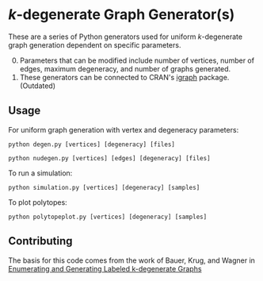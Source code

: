*k*-degenerate Graph Generator(s)
=============

These are a series of Python generators used for uniform *k*-degenerate graph generation dependent on specific parameters.

0. Parameters that can be modified include number of vertices, number of edges, maximum degeneracy, and number of graphs generated.
0. These generators can be connected to CRAN's [igraph](https://github.com/igraph/igraph) package. (Outdated)

Usage
-----

For uniform graph generation with vertex and degeneracy parameters:

```python degen.py [vertices] [degeneracy] [files]```

```python nudegen.py [vertices] [edges] [degeneracy] [files]```

To run a simulation:

```python simulation.py [vertices] [degeneracy] [samples]```

To plot polytopes:

```python polytopeplot.py [vertices] [degeneracy] [samples]```

Contributing
------------

The basis for this code comes from the work of Bauer, Krug, and Wagner in [Enumerating and Generating Labeled k-degenerate Graphs](http://epubs.siam.org/doi/abs/10.1137/1.9781611973006.12)